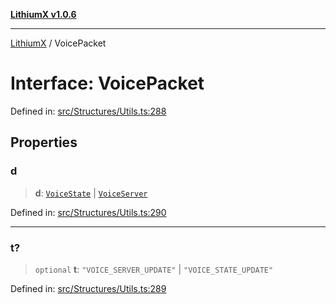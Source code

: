 [**LithiumX v1.0.6**](../README.md)

***

[LithiumX](../globals.md) / VoicePacket

# Interface: VoicePacket

Defined in: [src/Structures/Utils.ts:288](https://github.com/anantix-network/LithiumX/blob/50b399548f48d78c1c57a0dfe99d487d3da44bc6/src/Structures/Utils.ts#L288)

## Properties

### d

> **d**: [`VoiceState`](VoiceState.md) \| [`VoiceServer`](VoiceServer.md)

Defined in: [src/Structures/Utils.ts:290](https://github.com/anantix-network/LithiumX/blob/50b399548f48d78c1c57a0dfe99d487d3da44bc6/src/Structures/Utils.ts#L290)

***

### t?

> `optional` **t**: `"VOICE_SERVER_UPDATE"` \| `"VOICE_STATE_UPDATE"`

Defined in: [src/Structures/Utils.ts:289](https://github.com/anantix-network/LithiumX/blob/50b399548f48d78c1c57a0dfe99d487d3da44bc6/src/Structures/Utils.ts#L289)
